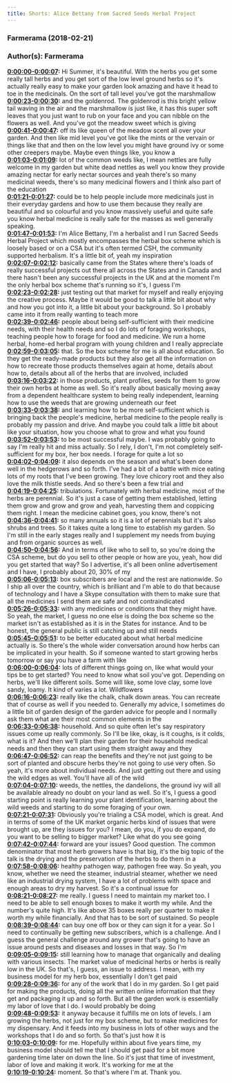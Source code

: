 ```yaml
---
title: Shorts: Alice Bettany from Sacred Seeds Herbal Project
---
```

### Farmerama  (2018-02-21)  
### Author(s): Farmerama  

**[0:00:00-0:00:07](https://soundcloud.com/farmerama-radio/shorts-alice-bettany-from-sacred-seeds-herbal-project#t=0:00:00):**  Hi Summer, it's beautiful. With the herbs you get some really tall herbs and you get  sort of the low level ground herbs so it's actually really easy to make your garden look  amazing and have it head to toe in the medicinals. On the sort of tall level you've got the marshmallow  
**[0:00:23-0:00:30](https://soundcloud.com/farmerama-radio/shorts-alice-bettany-from-sacred-seeds-herbal-project#t=0:00:23):**  and the goldenrod. The goldenrod is this bright yellow tail waving in the air and the marshmallow  is just like, it has this super soft leaves that you just want to rub on your face and  you can nibble on the flowers as well. And you've got the meadow sweet which is giving  
**[0:00:41-0:00:47](https://soundcloud.com/farmerama-radio/shorts-alice-bettany-from-sacred-seeds-herbal-project#t=0:00:41):**  off its like queen of the meadow scent all over your garden. And then like mid level  you've got like the mints or the vervain or things like that and then on the low level  you might have ground ivy or some other creepers maybe. Maybe even things like, you know a  
**[0:01:03-0:01:09](https://soundcloud.com/farmerama-radio/shorts-alice-bettany-from-sacred-seeds-herbal-project#t=0:01:03):**  lot of the common weeds like, I mean nettles are fully welcome in my garden but white dead  nettles as well you know they provide amazing nectar for early nectar sources and yeah there's  so many medicinal weeds, there's so many medicinal flowers and I think also part of the education  
**[0:01:21-0:01:27](https://soundcloud.com/farmerama-radio/shorts-alice-bettany-from-sacred-seeds-herbal-project#t=0:01:21):**  could be to help people include more medicinals just in their everyday gardens and how to  use them because they really are beautiful and so colourful and you know massively useful  and quite safe you know herbal medicine is really safe for the masses as well generally speaking.  
**[0:01:47-0:01:53](https://soundcloud.com/farmerama-radio/shorts-alice-bettany-from-sacred-seeds-herbal-project#t=0:01:47):**  I'm Alice Bettany, I'm a herbalist and I run Sacred Seeds Herbal Project which mostly  encompasses the herbal box scheme which is loosely based or on a CSA but it's often  termed CSH, the community supported herbalism. It's a little bit of, yeah my inspiration  
**[0:02:07-0:02:12](https://soundcloud.com/farmerama-radio/shorts-alice-bettany-from-sacred-seeds-herbal-project#t=0:02:07):**  basically came from the States where there's loads of really successful projects out there  all across the States and in Canada and there hasn't been any successful projects in the  UK and at the moment I'm the only herbal box scheme that's running so it's, I guess I'm  
**[0:02:23-0:02:28](https://soundcloud.com/farmerama-radio/shorts-alice-bettany-from-sacred-seeds-herbal-project#t=0:02:23):**  just testing out that market for myself and really enjoying the creative process. Maybe  it would be good to talk a little bit about why and how you got into it, a little bit  about your background. So I probably came into it from really wanting to teach more  
**[0:02:39-0:02:46](https://soundcloud.com/farmerama-radio/shorts-alice-bettany-from-sacred-seeds-herbal-project#t=0:02:39):**  people about being self-sufficient with their medicine needs, with their health needs and  so I do lots of foraging workshops, teaching people how to forage for food and medicine.  We run a home herbal, home-ed herbal program with young children and I really appreciate  
**[0:02:59-0:03:05](https://soundcloud.com/farmerama-radio/shorts-alice-bettany-from-sacred-seeds-herbal-project#t=0:02:59):**  that. So the box scheme for me is all about education. So they get the ready-made products  but they also get all the information on how to recreate those products themselves again  at home, details about how to, details about all of the herbs that are involved, included  
**[0:03:16-0:03:22](https://soundcloud.com/farmerama-radio/shorts-alice-bettany-from-sacred-seeds-herbal-project#t=0:03:16):**  in those products, plant profiles, seeds for them to grow their own herbs at home as well.  So it's really about basically moving away from a dependent healthcare system to being  really independent, learning how to use the weeds that are growing underneath our feet  
**[0:03:33-0:03:38](https://soundcloud.com/farmerama-radio/shorts-alice-bettany-from-sacred-seeds-herbal-project#t=0:03:33):**  and learning how to be more self-sufficient which is bringing back the people's medicine,  herbal medicine to the people really is probably my passion and drive. And maybe you could  talk a little bit about like your situation, how you choose what to grow and what you found  
**[0:03:52-0:03:53](https://soundcloud.com/farmerama-radio/shorts-alice-bettany-from-sacred-seeds-herbal-project#t=0:03:52):**  to be most successful maybe.  I was probably going to say I'm really hit and miss actually. So I rely, I don't, I'm  not completely self-sufficient for my box, her box needs. I forage for quite a lot so  
**[0:04:02-0:04:09](https://soundcloud.com/farmerama-radio/shorts-alice-bettany-from-sacred-seeds-herbal-project#t=0:04:02):**  it also depends on the season and what's been done well in the hedgerows and so forth. I've  had a bit of a battle with mice eating lots of my roots that I've been growing. They love  chicory root and they also love the milk thistle seeds. And so there's been a few trial and  
**[0:04:19-0:04:25](https://soundcloud.com/farmerama-radio/shorts-alice-bettany-from-sacred-seeds-herbal-project#t=0:04:19):**  tribulations. Fortunately with herbal medicine, most of the herbs are perennial. So it's just  a case of getting them established, letting them grow and grow and grow and yeah, harvesting  them and coppicing them right. I mean the medicine cabinet goes, you know, there's not  
**[0:04:36-0:04:41](https://soundcloud.com/farmerama-radio/shorts-alice-bettany-from-sacred-seeds-herbal-project#t=0:04:36):**  so many annuals so it is a lot of perennials but it's also shrubs and trees. So it takes  quite a long time to establish my garden. So I'm still in the early stages really and  I supplement my needs from buying and from organic sources as well.  
**[0:04:50-0:04:56](https://soundcloud.com/farmerama-radio/shorts-alice-bettany-from-sacred-seeds-herbal-project#t=0:04:50):**  And in terms of like who to sell to, so you're doing the CSA scheme, but do you sell to other  people or how are you, yeah, how did you get started that way?  So I advertise, it's all been online advertisement and I have, I probably about 20, 30% of my  
**[0:05:06-0:05:13](https://soundcloud.com/farmerama-radio/shorts-alice-bettany-from-sacred-seeds-herbal-project#t=0:05:06):**  box subscribers are local and the rest are nationwide. So I ship all over the country,  which is brilliant and I'm able to do that because of technology and I have a Skype consultation  with them to make sure that all the medicines I send them are safe and not contraindicated  
**[0:05:26-0:05:33](https://soundcloud.com/farmerama-radio/shorts-alice-bettany-from-sacred-seeds-herbal-project#t=0:05:26):**  with any medicines or conditions that they might have. So yeah, the market, I guess no  one else is doing the box scheme so the market isn't as established as it is in the States  for instance. And to be honest, the general public is still catching up and still needs  
**[0:05:45-0:05:51](https://soundcloud.com/farmerama-radio/shorts-alice-bettany-from-sacred-seeds-herbal-project#t=0:05:45):**  to be better educated about what herbal medicine actually is. So there's the whole wider conversation  around how herbs can be implicated in your health.  So if someone wanted to start growing herbs tomorrow or say you have a farm with like  
**[0:06:00-0:06:04](https://soundcloud.com/farmerama-radio/shorts-alice-bettany-from-sacred-seeds-herbal-project#t=0:06:00):**  lots of different things going on, like what would your tips be to get started?  You need to know what soil you've got. Depending on herbs, we'll like different soils. Some  will like, some love clay, some love sandy, loamy. It kind of varies a lot. Wildflowers  
**[0:06:16-0:06:23](https://soundcloud.com/farmerama-radio/shorts-alice-bettany-from-sacred-seeds-herbal-project#t=0:06:16):**  really like the chalk, chalk down areas. You can recreate that of course as well if you  needed to. Generally my advice, I sometimes do a little bit of garden design of the garden  advice for people and I normally ask them what are their most common elements in the  
**[0:06:33-0:06:38](https://soundcloud.com/farmerama-radio/shorts-alice-bettany-from-sacred-seeds-herbal-project#t=0:06:33):**  household. And so quite often let's say respiratory issues come up really commonly. So I'll be  like, okay, is it coughs, is it colds, what is it? And then we'll plan their garden for  their household medical needs and then they can start using them straight away and they  
**[0:06:47-0:06:52](https://soundcloud.com/farmerama-radio/shorts-alice-bettany-from-sacred-seeds-herbal-project#t=0:06:47):**  can reap the benefits and they're not just going to be sort of planted and obscure herbs  they're not going to use very often. So yeah, it's more about individual needs.  And just getting out there and using the wild edges as well. You'll have all of the wild  
**[0:07:04-0:07:10](https://soundcloud.com/farmerama-radio/shorts-alice-bettany-from-sacred-seeds-herbal-project#t=0:07:04):**  weeds, the nettles, the dandelions, the ground ivy will all be available already no doubt  on your land as well. So it's, I guess a good starting point is really learning your plant  identification, learning about the wild weeds and starting to do some foraging of your own.  
**[0:07:21-0:07:31](https://soundcloud.com/farmerama-radio/shorts-alice-bettany-from-sacred-seeds-herbal-project#t=0:07:21):**  Obviously you're trialing a CSA model, which is great. And in terms of some of the UK market  organic herbs kind of issues that were brought up, are they issues for you? I mean, do you,  if you do expand, do you want to be selling to bigger market? Like what do you see going  
**[0:07:42-0:07:44](https://soundcloud.com/farmerama-radio/shorts-alice-bettany-from-sacred-seeds-herbal-project#t=0:07:42):**  forward are your issues?  Good question. The common denominator that most herb growers have is that big, it's the  big topic of the talk is the drying and the preservation of the herbs to do them in a  
**[0:07:58-0:08:06](https://soundcloud.com/farmerama-radio/shorts-alice-bettany-from-sacred-seeds-herbal-project#t=0:07:58):**  healthy pathogen way, pathogen free way. So yeah, you know, whether we need the steamer,  industrial steamer, whether we need like an industrial drying system, I have a lot of  problems with space and enough areas to dry my harvest. So it's a continual issue for  
**[0:08:21-0:08:27](https://soundcloud.com/farmerama-radio/shorts-alice-bettany-from-sacred-seeds-herbal-project#t=0:08:21):**  me really. I guess I need to maintain my market too. I need to be able to sell enough boxes  to make it worth my while. And the number's quite high. It's like above 35 boxes really  per quarter to make it worth my while financially. And that has to be sort of sustained. So people  
**[0:08:39-0:08:44](https://soundcloud.com/farmerama-radio/shorts-alice-bettany-from-sacred-seeds-herbal-project#t=0:08:39):**  can buy one off box or they can sign it for a year. So I need to continually be getting  new subscribers, which is a challenge. And I guess the general challenge around any grower  that's going to have an issue around pests and diseases and losses in that way. So I'm  
**[0:09:05-0:09:15](https://soundcloud.com/farmerama-radio/shorts-alice-bettany-from-sacred-seeds-herbal-project#t=0:09:05):**  still learning how to manage that organically and dealing with various insects. The market  value of medicinal herbs or herbs is really low in the UK. So that's, I guess, an issue  to address. I mean, with my business model for my herb box, essentially I don't get paid  
**[0:09:28-0:09:36](https://soundcloud.com/farmerama-radio/shorts-alice-bettany-from-sacred-seeds-herbal-project#t=0:09:28):**  for any of the work that I do in my garden. So I get paid for making the products, doing  all the written online information that they get and packaging it up and so forth. But  all the garden work is essentially my labor of love that I do. I would probably be doing  
**[0:09:48-0:09:53](https://soundcloud.com/farmerama-radio/shorts-alice-bettany-from-sacred-seeds-herbal-project#t=0:09:48):**  it anyway because it fulfills me on lots of levels. I am growing the herbs, not just for  my box scheme, but to make medicines for my dispensary. And it feeds into my business  in lots of other ways and the workshops that I do and so forth. So that's just how it is  
**[0:10:03-0:10:09](https://soundcloud.com/farmerama-radio/shorts-alice-bettany-from-sacred-seeds-herbal-project#t=0:10:03):**  for me. Hopefully within about five years time, my business model should tell me that  I should get paid for a bit more gardening time later on down the line. So it's just  that time of investment, labor of love and making it work. It's working for me at the  
**[0:10:19-0:10:24](https://soundcloud.com/farmerama-radio/shorts-alice-bettany-from-sacred-seeds-herbal-project#t=0:10:19):**  moment. So that's where I'm at.  Thank you.  